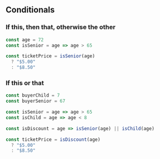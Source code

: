 ## Conditionals

### If this, then that, otherwise the other
```js
const age = 72
const isSenior = age => age > 65 

const ticketPrice = isSenior(age)
  ? "$5.00"
  : "$8.50"
```

### If this or that
```js
const buyerChild = 7
const buyerSenior = 67

const isSenior = age => age > 65 
const isChild = age => age < 8

const isDiscount = age => isSenior(age) || isChild(age)

const ticketPrice = isDiscount(age)
  ? "$5.00"
  : "$8.50"
```